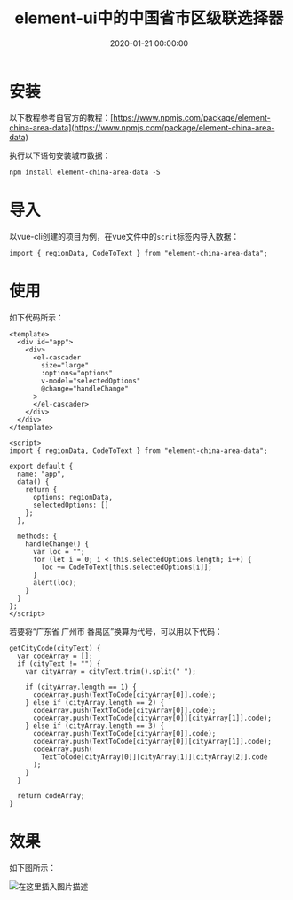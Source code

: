 ﻿---
layout: post
title: element-ui中的中国省市区级联选择器
date: 2020-01-21 00:00:00
categories: 
- Element-UI-前端UI框架
tags: 
- Vue-cli
- Element-UI
description: element-ui中的中国省市区级联选择器。
---



# 安装
以下教程参考自官方的教程：[https://www.npmjs.com/package/element-china-area-data](https://www.npmjs.com/package/element-china-area-data)

执行以下语句安装城市数据：
```
npm install element-china-area-data -S
```
# 导入
以vue-cli创建的项目为例，在vue文件中的`scrit`标签内导入数据：
```
import { regionData, CodeToText } from "element-china-area-data";
```

# 使用
如下代码所示：
```
<template>
  <div id="app">
    <div>
      <el-cascader
        size="large"
        :options="options"
        v-model="selectedOptions"
        @change="handleChange"
      >
      </el-cascader>
    </div>
  </div>
</template>

<script>
import { regionData, CodeToText } from "element-china-area-data";

export default {
  name: "app",
  data() {
    return {
      options: regionData,
      selectedOptions: []
    };
  },

  methods: {
    handleChange() {
      var loc = "";
      for (let i = 0; i < this.selectedOptions.length; i++) {
        loc += CodeToText[this.selectedOptions[i]];
      }
      alert(loc);
    }
  }
};
</script>
```

若要将“广东省 广州市 番禺区”换算为代号，可以用以下代码：
```
getCityCode(cityText) {
  var codeArray = [];
  if (cityText != "") {
    var cityArray = cityText.trim().split(" ");

    if (cityArray.length == 1) {
      codeArray.push(TextToCode[cityArray[0]].code);
    } else if (cityArray.length == 2) {
      codeArray.push(TextToCode[cityArray[0]].code);
      codeArray.push(TextToCode[cityArray[0]][cityArray[1]].code);
    } else if (cityArray.length == 3) {
      codeArray.push(TextToCode[cityArray[0]].code);
      codeArray.push(TextToCode[cityArray[0]][cityArray[1]].code);
      codeArray.push(
        TextToCode[cityArray[0]][cityArray[1]][cityArray[2]].code
      );
    }
  }

  return codeArray;
}
```


# 效果
如下图所示：

![在这里插入图片描述](https://gitee.com/watchcat2k/pictures_base/raw/master/2020/1/21-1.png)
